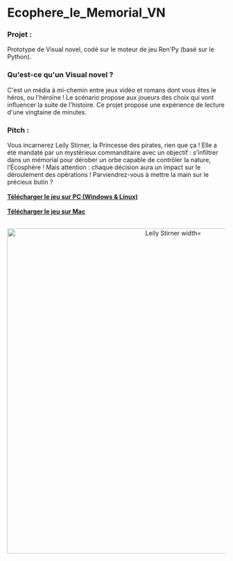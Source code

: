 # Ecophere_le_Memorial_VN
<h3>Projet :</h3>
Prototype de Visual novel, codé sur le moteur de jeu Ren'Py (basé sur le Python).<br>
<h3>Qu'est-ce qu'un Visual novel ?</h3>
C'est un média à mi-chemin entre jeux vidéo et romans dont vous êtes le héros, ou l'héroïne ! Le scénario propose aux joueurs des choix qui vont influencer la suite de l'histoire. Ce projet propose une expérience de lecture d'une vingtaine de minutes.<br>
<h3>Pitch :</h3>
Vous incarnerez Leily Stirner, la Princesse des pirates, rien que ça ! Elle a été mandaté par un mystérieux commanditaire avec un objectif : s’infiltrer dans un mémorial pour dérober un orbe capable de contrôler la nature, l’Écosphère !
Mais attention : chaque décision aura un impact sur le déroulement des opérations ! Parviendrez-vous à mettre la main sur le précieux butin ?<br>
<br>
<a href="https://drive.google.com/file/d/1Pg_wj68k8VEHEjKLdV-V-SO6YLIzogCa/view?usp=sharing"><strong>Télécharger le jeu sur PC (Windows & Linux)</strong></a><br>
<br>
<a href="https://drive.google.com/file/d/1ATBIDLkU5uPiaijimZui4LTE-JtEghPR/view?usp=sharing"><strong>Télécharger le jeu sur Mac</strong></a><br>
<br>
<p align="center"><img src="https://github.com/Riocamy/ecophere_memorial_VN/blob/master/Concept_art.png" alt="Leily Stirner width="750px" height="750px" /></p><br>
